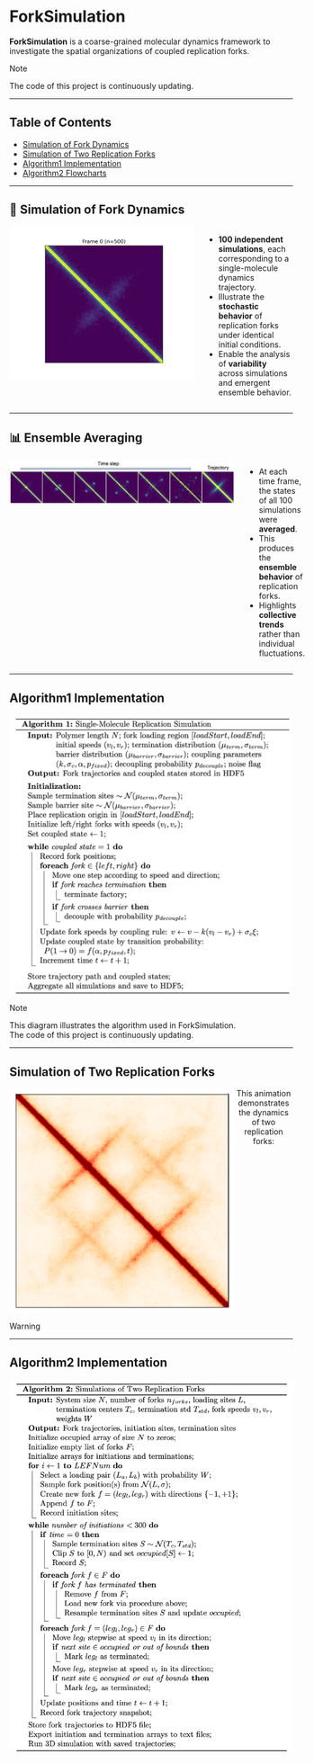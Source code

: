 # ForkSimulation

**ForkSimulation** is a coarse-grained molecular dynamics framework to investigate the spatial organizations of coupled replication forks.
> [!NOTE]  
> The code of this project is continuously updating.

---

## Table of Contents
- [Simulation of Fork Dynamics](#simulation-of-fork-dynamics)
- [Simulation of Two Replication Forks](#simulation-of-two-replication-forks)
- [Algorithm1 Implementation](#algorithm1-implementation)
- [Algorithm2 Flowcharts](#algorithm2-implementation)

---

## :movie_camera: Simulation of Fork Dynamics

<div style="display: flex; align-items: flex-start; gap: 20px;">
  <img src="https://github.com/zzdzr/ForkSimulation/blob/main/img/simulations3.gif" width="400" align="left"/>
  <div>
    <ul>
      <li><b>100 independent simulations</b>, each corresponding to a single-molecule dynamics trajectory.</li>
      <li>Illustrate the <b>stochastic behavior</b> of replication forks under identical initial conditions.</li>
      <li>Enable the analysis of <b>variability</b> across simulations and emergent ensemble behavior.</li>
    </ul>
  </div>
</div>

---

## :bar_chart: Ensemble Averaging

<div style="display: flex; align-items: flex-start; gap: 20px;">
  <img src="https://github.com/zzdzr/ForkSimulation/blob/main/img/simulations2.png" width="400" align="left"/>
  <div>
    <ul>
      <li>At each time frame, the states of all 100 simulations were <b>averaged</b>.</li>
      <li>This produces the <b>ensemble behavior</b> of replication forks.</li>
      <li>Highlights <b>collective trends</b> rather than individual fluctuations.</li>
    </ul>
  </div>
</div>

---

## Algorithm1 Implementation
<div style="display: flex; justify-content: center; gap: 20px;">
  <img src="https://github.com/zzdzr/ForkSimulation/blob/main/img/alg.png" width="800" align="center" />
</div>

> [!NOTE]  
> This diagram illustrates the algorithm used in ForkSimulation.  
> The code of this project is continuously updating.

---

## Simulation of Two Replication Forks
<p align="center">
  <img src="https://github.com/zzdzr/ForkSimulation/blob/main/img/simulations5.png" alt="Two forks" width="400" align="left" />
  This animation demonstrates the dynamics of two replication forks:
<br clear="left"/>
</p>


<!-- <div style="display: flex; justify-content: center; gap: 20px;">
  <!-- <img src="https://github.com/zzdzr/ForkSimulation/blob/main/img/alg2.png" width="400"/> -->
  <!-- <img src="https://github.com/zzdzr/ForkSimulation/blob/main/img/simulations_two_ori.svg" width="800" align="center" />
</div> --> 

> [!WARNING]  

---

## Algorithm2 Implementation
<div style="display: flex; justify-content: center; gap: 20px;">
  <img src="https://github.com/zzdzr/ForkSimulation/blob/main/img/alg2.png" width="800"/>
</div>
